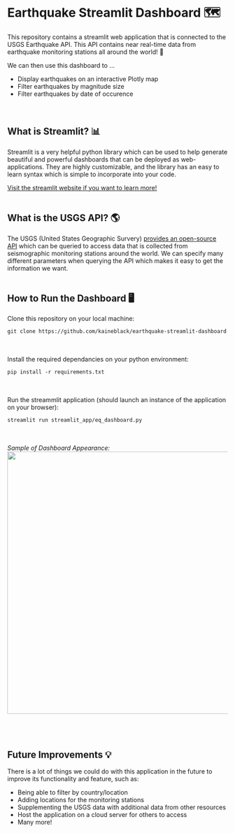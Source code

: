 # Earthquake Streamlit Dashboard 🗺️
This repository contains a streamlit web application that is connected to the USGS Earthquake API. This API contains near real-time data from earthquake monitoring stations all around the world! 📍

We can then use this dashboard to ...
- Display earthquakes on an interactive Plotly map
- Filter earthquakes by magnitude size
- Filter earthquakes by date of occurence  
<br></br>
## What is Streamlit? 📊
Streamlit is a very helpful python library which can be used to help generate beautiful and powerful dashboards that can be deployed as web-applications. They are highly customizable, and the library has an easy to learn syntax which is simple to incorporate into your code. 

[Visit the streamlit website if you want to learn more!](https://streamlit.io/)
<br></br>
## What is the USGS API? 🌎
The USGS (United States Geographic Survery) [provides an open-source API](https://earthquake.usgs.gov/fdsnws/event/1/) which can be queried to access data that is collected from seismographic monitoring stations around the world. We can specify many different parameters when querying the API which makes it easy to get the information we want.
<br></br>
## How to Run the Dashboard 🖥️
Clone this repository on your local machine:
```
git clone https://github.com/kaineblack/earthquake-streamlit-dashboard
```
<br></br>
Install the required dependancies on your python environment: 
```
pip install -r requirements.txt
```
<br></br>
Run the streammlit application (should launch an instance of the application on your browser):
```
streamlit run streamlit_app/eq_dashboard.py
```
<br></br>
*Sample of Dashboard Appearance:*  
<img src="https://user-images.githubusercontent.com/72955075/159129271-22e3d01f-d968-42a2-abb4-d2cdc823a01c.png" width="600">
<br></br>
<br></br>
## Future Improvements 💡
There is a lot of things we could do with this application in the future to improve its functionality and feature, such as:
- Being able to filter by country/location
- Adding locations for the monitoring stations
- Supplementing the USGS data with additional data from other resources
- Host the application on a cloud server for others to access
- Many more!
